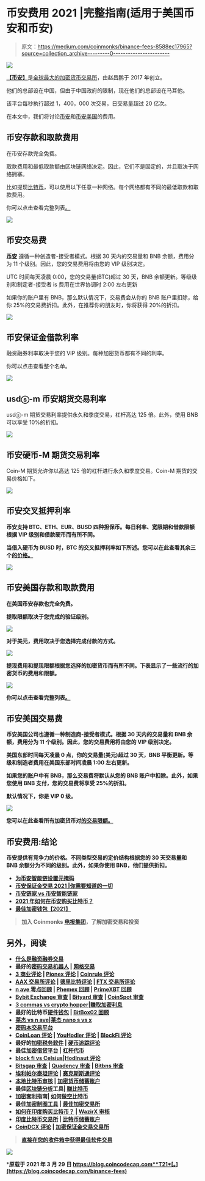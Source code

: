 # 币安费用 2021 |完整指南(适用于美国币安和币安)

> 原文：<https://medium.com/coinmonks/binance-fees-8588ec17965?source=collection_archive---------0----------------------->

![](img/105bd65665a7540ab0f424513ea8d721.png)

[**【币安】**](https://blog.coincodecap.com/go/binance)是[全球最大的加密货币交易所](https://blog.coincodecap.com/crypto-exchange)，由赵昌鹏于 2017 年创立。

他们的总部设在中国，但由于中国政府的限制，现在他们的总部设在马耳他。

该平台每秒执行超过 1，400，000 次交易，日交易量超过 20 亿次。

在本文中，我们将讨论[币安](https://blog.coincodecap.com/go/binance)和[币安美国](https://www.binance.us/)的费用。

## 币安存款和取款费用

在币安存款完全免费。

取款费用和最低取款额由区块链网络决定。因此，它们不是固定的，并且取决于网络拥塞。

比如提现[比特币](https://blog.coincodecap.com/a-candid-explanation-of-bitcoin)，可以使用以下任意一种网络。每个网络都有不同的最低取款和取款费用。

你可以点击查看完整列表[。](https://www.binance.com/en/fee/depositFee)

![](img/980a634c36b67958b20839ef7c4f391d.png)

## 币安交易费

[**币安**](https://blog.coincodecap.com/go/binance) 遵循一种创造者-接受者模式。根据 30 天内的交易量和 BNB 余额，费用分为 11 个级别。因此，您的交易费用将由您的 VIP 级别决定。

UTC 时间每天凌晨 0:00，您的交易量(BTC)超过 30 天，BNB 余额更新。等级级别和制定者-接受者 is 费用在世界协调时 2:00 左右更新

如果你的账户里有 BNB，那么默认情况下，交易费会从你的 BNB 账户里扣除，给你 25%的交易费折扣。此外，在推荐你的朋友时，你将获得 20%的折扣。

![](img/a973eabc9ce309b3a3f4977c79699487.png)

## 币安保证金借款利率

融资融券利率取决于您的 VIP 级别。每种加密货币都有不同的利率。

你可以点击查看整个名单。

![](img/12dfe8dfed914a56a56de00a6aaa3f78.png)

## usdⓢ-m 币安期货交易利率

usdⓢ-m 期货交易利率提供永久和季度交易，杠杆高达 125 倍。此外，使用 BNB 可以享受 10%的折扣。

![](img/a0d63dafa34ee4e18a9d10978378282a.png)

## 币安硬币-M 期货交易利率

Coin-M 期货允许你以高达 125 倍的杠杆进行永久和季度交易。Coin-M 期货的交易价格如下。

![](img/d49e7846165ae58c269a7c46c91da451.png)

## 币安交叉抵押利率

[](https://blog.coincodecap.com/go/binance)**币安支持 BTC、ETH、EUR、BUSD 四种担保币。每日利率、宽限期和借款限额根据 VIP 级别和借款硬币而有所不同。**

**当借入硬币为 BUSD 时，BTC 的交叉抵押利率如下所述。您可以在此查看其余三个[的价格。](https://www.binance.com/en/fee/futuresLoanRate)**

**![](img/676eae9a0891d6faf2d166552dcad255.png)**

## **币安美国存款和取款费用**

**在美国币安存款也完全免费。**

**提取限额取决于您完成的验证级别。**

**![](img/4474e2e8bb05f2fc025ed9a8956224e5.png)**

**对于美元，费用取决于您选择完成付款的方式。**

**![](img/f18dad1b41a271a84e6923a562b510c4.png)**

**提现费用和提现限额根据您选择的加密货币而有所不同。下表显示了一些流行的加密货币的费用和限额。**

**![](img/cf46a290ffef432938be2e346f78d602.png)**

**你可以点击查看完整列表[。](https://www.binance.us/en/fee/schedule)**

## **币安美国交易费**

**币安美国公司也遵循一种制造商-接受者模式。根据 30 天内的交易量和 BNB 余额，费用分为 11 个级别。因此，您的交易费用将由您的 VIP 级别决定。**

**美国东部时间每天凌晨 0 点，你的交易量(美元)超过 30 天，BNB 平衡更新。等级和制造者费用在美国东部时间凌晨 1:00 左右更新。**

**如果您的账户中有 BNB，那么交易费将默认从您的 BNB 账户中扣除。此外，如果您使用 BNB 支付，您的交易费将享受 25%的折扣。**

**默认情况下，你是 VIP 0 级。**

**![](img/02913e38b91eb6125be8625aab5c17ba.png)**

**您可以在此查看所有加密货币对[的交易限额。](https://www.binance.us/en/trade-limits)**

## **币安费用:结论**

**币安提供有竞争力的价格。不同类型交易的定价结构根据您的 30 天交易量和 BNB 余额分为不同的级别。此外，如果你使用 BNB，他们提供折扣。**

*   **[为币安智能链设置元掩码](https://blog.coincodecap.com/metamask-for-binance-smart-chain)**
*   **[币安保证金交易 2021 |你需要知道的一切](https://blog.coincodecap.com/binance-margin-trading)**
*   **[币安链家 vs 币安智能链家](https://blog.coincodecap.com/binance-chain-vs-binance-smart-chain)**
*   **[2021 年如何在币安购买比特币？](https://blog.coincodecap.com/buy-bitcoin-binance)**
*   **[最佳加密钱包【2021】](https://blog.coincodecap.com/best-crypto-wallets-app)**

> **加入 Coinmonks [电报集团](https://t.me/joinchat/EPmjKpNYwRMsBI4p)，了解加密交易和投资**

## **另外，阅读**

*   **[什么是融资融券交易](https://blog.coincodecap.com/margin-trading)**
*   **最好的[密码交易机器人](/coinmonks/crypto-trading-bot-c2ffce8acb2a) | [网格交易](https://blog.coincodecap.com/grid-trading)**
*   **[3 商业评论](/coinmonks/3commas-review-an-excellent-crypto-trading-bot-2020-1313a58bec92) | [Pionex 评论](/coinmonks/pionex-review-exchange-with-crypto-trading-bot-1e459d0191ea) | [Coinrule 评论](/coinmonks/coinrule-review-2021-a-beginner-friendly-crypto-trading-bot-daf0504848ba)**
*   **[AAX 交易所评论](/coinmonks/aax-exchange-review-2021-67c5ea09330c) | [德里比特评论](/coinmonks/deribit-review-options-fees-apis-and-testnet-2ca16c4bbdb2) | [FTX 交易所评论](/coinmonks/ftx-crypto-exchange-review-53664ac1198f)**
*   **[n ave 零点回顾](/coinmonks/ngrave-zero-review-c465cf8307fc) | [Phemex 回顾](/coinmonks/phemex-review-4cfba0b49e28) | [PrimeXBT 回顾](/coinmonks/primexbt-review-88e0815be858)**
*   **[Bybit Exchange 审查](/coinmonks/bybit-exchange-review-dbd570019b71) | [Bityard 审查](/coinmonks/bityard-review-7d104239be35) | [CoinSpot 审查](https://blog.coincodecap.com/coinspot-review)**
*   **[3 commas vs crypto hopper](/coinmonks/3commas-vs-pionex-vs-cryptohopper-best-crypto-bot-6a98d2baa203)|[赚取加密利息](/coinmonks/earn-crypto-interest-b10b810fdda3)**
*   **最好的比特币[硬件钱包](/coinmonks/the-best-cryptocurrency-hardware-wallets-of-2020-e28b1c124069?source=friends_link&sk=324dd9ff8556ab578d71e7ad7658ad7c) | [BitBox02 回顾](/coinmonks/bitbox02-review-your-swiss-bitcoin-hardware-wallet-c36c88fff29)**
*   **[莱杰 vs n ave](/coinmonks/ledger-vs-ngrave-zero-7e40f0c1d694)|[莱杰 nano s vs x](/coinmonks/ledger-nano-s-vs-x-battery-hardware-price-storage-59a6663fe3b0)**
*   **[密码本交易平台](/coinmonks/top-10-crypto-copy-trading-platforms-for-beginners-d0c37c7d698c)**
*   **[CoinLoan 评论](/coinmonks/coinloan-review-18128b9badc4) | [YouHodler 评论](/coinmonks/youhodler-4-easy-ways-to-make-money-98969b9689f2) | [BlockFi 评论](/coinmonks/blockfi-review-53096053c097)**
*   **最好的[加密税务软件](/coinmonks/best-crypto-tax-tool-for-my-money-72d4b430816b) | [硬币追踪评论](/coinmonks/cointracking-review-a-reliable-cryptocurrency-tax-software-5114e3eb5737)**
*   **最佳[加密借贷平台](/coinmonks/top-5-crypto-lending-platforms-in-2020-that-you-need-to-know-a1b675cec3fa) | [杠杆代币](/coinmonks/leveraged-token-3f5257808b22)**
*   **[block fi vs Celsius](/coinmonks/blockfi-vs-celsius-vs-hodlnaut-8a1cc8c26630)|[Hodlnaut 评论](/coinmonks/hodlnaut-review-best-way-to-hodl-is-to-earn-interest-on-your-bitcoin-6658a8c19edf)**
*   **[Bitsgap 审查](/coinmonks/bitsgap-review-a-crypto-trading-bot-that-makes-easy-money-a5d88a336df2) | [Quadency 审查](/coinmonks/quadency-review-a-crypto-trading-automation-platform-3068eaa374e1) | [Bitbns 审查](/coinmonks/bitbns-review-38256a07e161)**
*   **[埃利帕尔泰坦评论](/coinmonks/ellipal-titan-review-85e9071dd029) | [赛克斯斯通评论](/coinmonks/secux-stone-hardware-wallet-review-15-discount-coupon-2020-7577032faa6e)**
*   **[本地比特币审核](/coinmonks/localbitcoins-review-6cc001c6ed56) | [加密货币储蓄账户](https://blog.coincodecap.com/cryptocurrency-savings-accounts)**
*   **最佳[区块链分析](https://bitquery.io/blog/best-blockchain-analysis-tools-and-software)工具| [赚比特币](/coinmonks/earn-bitcoin-6e8bd3c592d9)**
*   **[加密套利](/coinmonks/crypto-arbitrage-guide-how-to-make-money-as-a-beginner-62bfe5c868f6)指南| [如何做空比特币](/coinmonks/how-to-short-bitcoin-568a2d0b4ae5)**
*   **最佳[加密制图工具](/coinmonks/what-are-the-best-charting-platforms-for-cryptocurrency-trading-85aade584d80) | [最佳加密交易所](/coinmonks/crypto-exchange-dd2f9d6f3769)**
*   **[如何在印度购买比特币？](/coinmonks/buy-bitcoin-in-india-feb50ddfef94) | [WazirX 审核](/coinmonks/wazirx-review-5c811b074f5b)**
*   **[印度比特币交易所](/coinmonks/bitcoin-exchange-in-india-7f1fe79715c9) | [比特币储蓄账户](/coinmonks/bitcoin-savings-account-e65b13f92451)**
*   **[CoinDCX 评论](/coinmonks/coindcx-review-8444db3621a2) | [加密保证金交易交易所](https://blog.coincodecap.com/crypto-margin-trading-exchanges)**

> **[直接在您的收件箱中获得最佳软件交易](/coinmonks/newsletters/coinmonks)**

**[![](img/160ce73bd06d46c2250251e7d5969f9d.png)](https://medium.com/coinmonks/newsletters/coinmonks)**

***原载于 2021 年 3 月 29 日 https://blog.coincodecap.com**T21*[。](https://blog.coincodecap.com/binance-fees)**